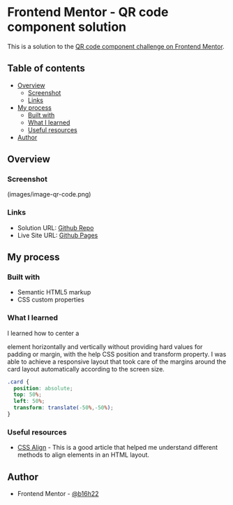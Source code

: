 # Frontend Mentor - QR code component solution

This is a solution to the [QR code component challenge on Frontend Mentor](https://www.frontendmentor.io/challenges/qr-code-component-iux_sIO_H).

## Table of contents

- [Overview](#overview)
  - [Screenshot](#screenshot)
  - [Links](#links)
- [My process](#my-process)
  - [Built with](#built-with)
  - [What I learned](#what-i-learned)
  - [Useful resources](#useful-resources)
- [Author](#author)

## Overview

### Screenshot

(images/image-qr-code.png)

### Links

- Solution URL: [Github Repo](https://github.com/b16h22/qr_code_component_solution)
- Live Site URL: [Github Pages](https://b16h22.github.io/qr_code_component_solution/)

## My process

### Built with

- Semantic HTML5 markup
- CSS custom properties

### What I learned

I learned how to center a <div> element horizontally and vertically without providing hard values for padding or margin, with the help CSS position and transform property. I was able to achieve a responsive layout that took care of the margins around the card layout automatically according to the screen size.

```css
.card {
  position: absolute;
  top: 50%;
  left: 50%;
  transform: translate(-50%,-50%);
}
```

### Useful resources

- [CSS Align](https://www.w3schools.com/css/css_align.asp) - This is a good article that helped me understand different methods to align elements in an HTML layout.

## Author

- Frontend Mentor - [@b16h22](https://www.frontendmentor.io/profile/b16h22)
